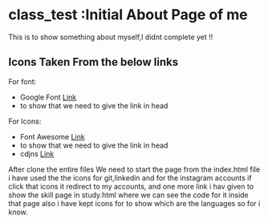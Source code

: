 # class_test :Initial About Page of me

This is to show something about myself,I didnt complete yet !!

## Icons Taken From the below links

For font:
- Google Font [Link]([[https://www.azul.com/downloads/](https://fontawesome.com/)](https://fonts.google.com/specimen/Dancing+Script))
- to show that we need to give the link in head

For Icons:
- Font Awesome [Link]([https://www.azul.com/downloads/](https://fontawesome.com/))
- to show that we need to give the link in head
- cdjns [Link]([https://maven.apache.org/install.html](https://cdnjs.com/))
  
 After clone the entire files We need to start the page from the index.html file i have used the the icons for git,linkedin and for the instagram accounts if click that icons it redirect to my accounts, and one more link i hav given to show the skill page in study.html where we can see the code for it inside that page also i have kept icons for to show which are the languages so for i know.
